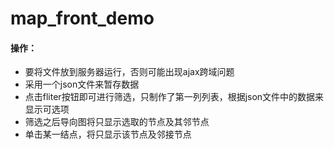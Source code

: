 # map_front_demo
#### 操作：
 - 要将文件放到服务器运行，否则可能出现ajax跨域问题
 - 采用一个json文件来暂存数据
 - 点击fliter按钮即可进行筛选，只制作了第一列列表，根据json文件中的数据来显示可选项
 - 筛选之后导向图将只显示选取的节点及其邻节点
 - 单击某一结点，将只显示该节点及邻接节点
